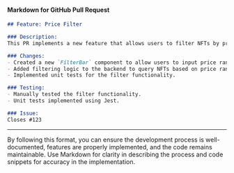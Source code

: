 #### Markdown for GitHub Pull Request

```markdown
## Feature: Price Filter

### Description:
This PR implements a new feature that allows users to filter NFTs by price. Users can specify a minimum and maximum price range, and the marketplace will return NFTs that fall within the range.

### Changes:
- Created a new `FilterBar` component to allow users to input price range.
- Added filtering logic to the backend to query NFTs based on price range.
- Implemented unit tests for the filter functionality.

### Testing:
- Manually tested the filter functionality.
- Unit tests implemented using Jest.

### Issue:
Closes #123
```

---

By following this format, you can ensure the development process is well-documented, features are properly implemented, and the code remains maintainable. Use Markdown for clarity in describing the process and code snippets for accuracy in the implementation.
